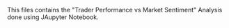 This files contains the "Trader Performance vs Market Sentiment" Analysis done using JAupyter Notebook.
